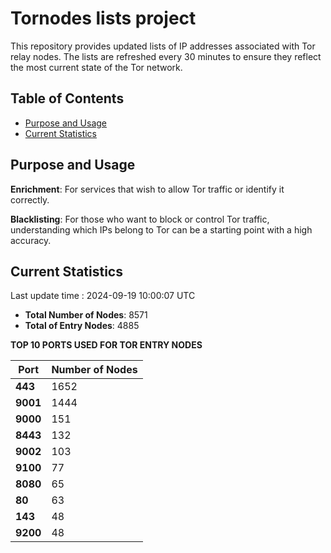 # Tornodes lists project

This repository provides updated lists of IP addresses associated with Tor relay nodes. The lists are refreshed every 30 minutes to ensure they reflect the most current state of the Tor network.

## Table of Contents

- [Purpose and Usage](#purpose-and-usage)
- [Current Statistics](#current-statistics)


## Purpose and Usage

**Enrichment**: For services that wish to allow Tor traffic or identify it correctly.

**Blacklisting**: For those who want to block or control Tor traffic, understanding which IPs belong to Tor can be a starting point with a high accuracy.

## Current Statistics

Last update time : 2024-09-19 10:00:07 UTC

- **Total Number of Nodes**: 8571
- **Total of Entry Nodes**: 4885

**TOP 10 PORTS USED FOR TOR ENTRY NODES**

| **Port** | **Number of Nodes** |
|------|-----------------|
| **443**   | 1652  |
| **9001**   | 1444  |
| **9000**   | 151  |
| **8443**   | 132  |
| **9002**   | 103  |
| **9100**   | 77  |
| **8080**   | 65  |
| **80**   | 63  |
| **143**   | 48  |
| **9200**   | 48  |

